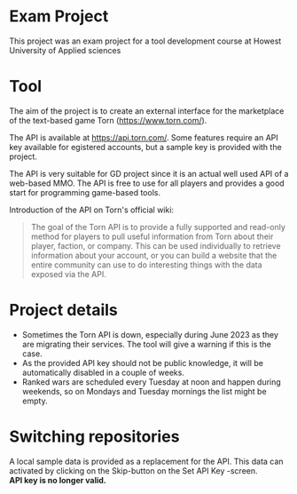 # Exam Project
This project was an exam project for a tool development course at Howest University of Applied sciences

# Tool
The aim of the project is to create an external interface for the marketplace of the text-based game Torn (https://www.torn.com/).
  
The API is available at https://api.torn.com/. Some features require an API key available for egistered accounts, but a sample key is provided with the project.
  
The API is very suitable for GD project since it is an actual well used API of a web-based MMO. The API is free to use for all players and provides a good start for programming game-based tools.
  
Introduction of the API on Torn's official wiki:
> The goal of the Torn API is to provide a fully supported and read-only method for players to pull useful information from Torn about their player, faction, or company. This can be used individually to retrieve information about your account, or you can build a website that the entire community can use to do interesting things with the data exposed via the API.

# Project details
* Sometimes the Torn API is down, especially during June 2023 as they are migrating their services. The tool will give a warning if this is the case.  
* As the provided API key should not be public knowledge, it will be automatically disabled in a couple of weeks. 
* Ranked wars are scheduled every Tuesday at noon and happen during weekends, so on Mondays and Tuesday mornings the list might be empty.
  

# Switching repositories
A local sample data is provided as a replacement for the API. This data can activated by clicking on the Skip-button on the Set API Key -screen.  
**API key is no longer valid.**